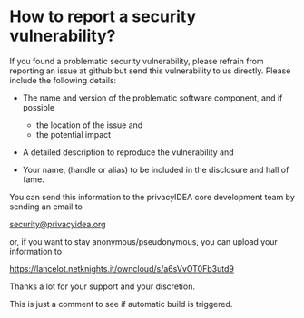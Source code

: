 # How to report a security vulnerability?

If you found a problematic security vulnerability, please
refrain from reporting an issue at github but send this vulnerability to
us directly.
Please include the following details:

* The name and version of the problematic software component,
  and if possible

  * the location of the issue and 
  * the potential impact

* A detailed description to reproduce the vulnerability and

* Your name, (handle or alias) to be included in the
  disclosure and hall of fame.

You can send this information to the privacyIDEA core development team by
sending an email to

   security@privacyidea.org

or, if you want to stay anonymous/pseudonymous, you can upload your information to

   https://lancelot.netknights.it/owncloud/s/a6sVvOT0Fb3utd9

Thanks a lot for your support and your discretion.

This is just a comment to see if automatic build is triggered.

